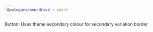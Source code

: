 ```yaml
---
'@autoguru/overdrive': patch
---
```


Button: Uses theme secondary colour for secondary variation border
